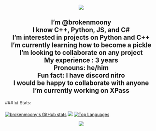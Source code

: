 <p align="center">
  <img src="https://capsule-render.vercel.app/api?type=waving&color=gradient&text=Hello!&height=100&section=header"/>
</p>
<h2 align="center">
  I’m @brokenmoony<br>
  I know C++, Python, JS, and C#<br>
  I’m interested in projects on Python and C++<br>
  I’m currently learning how to become a pickle<br>
  I’m looking to collaborate on any project<br>
  My experience : 3 years<br>
  Pronouns: he/him<br>
  Fun fact: I have discord nitro<br>
  I would be happy to collaborate with anyone<br>
  I’m currently working on XPass<br>
</h2>
### 📊 Stats:

 <a href="http://www.github.com/brokenmoony"><img src="https://github-readme-stats.vercel.app/api?username=brokenmoony&show_icons=true&hide=&count_private=true&title_color=0891b2&text_color=ffffff&icon_color=0891b2&bg_color=000000&hide_border=true&show_icons=true" alt="brokenmoony's GitHub stats" /></a>
   <a href="http://www.github.com/brokenmoony"><img src="https://github-readme-streak-stats.herokuapp.com/?user=brokenmoony&stroke=ffffff&background=000000&ring=0891b2&fire=0891b2&currStreakNum=ffffff&currStreakLabel=0891b2&sideNums=ffffff&sideLabels=ffffff&dates=ffffff&hide_border=true" /></a>
  <a href="https://github.com/brokenmoony"><img src="https://github-readme-stats.vercel.app/api/top-langs/?username=brokenmoony&langs_count=10&title_color=0891b2&text_color=ffffff&icon_color=0891b2&bg_color=000000&hide_border=true&locale=en&custom_title=Top%20Languages" alt="Top Languages" /></a>

<p align="center">
  <img src="https://capsule-render.vercel.app/api?type=waving&color=gradient&height=100&section=footer"/>
</p>
